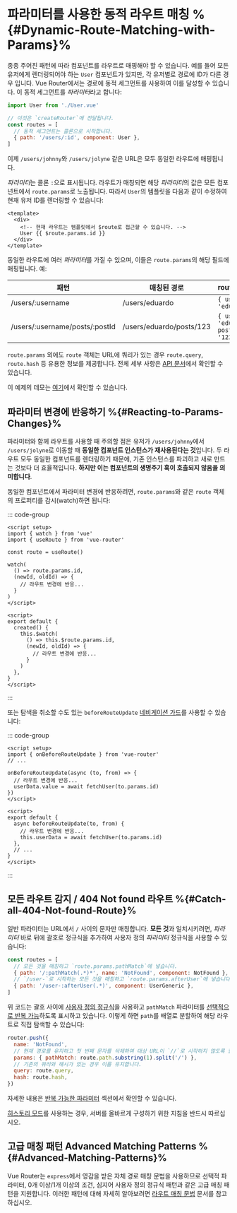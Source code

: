 # 파라미터를 사용한 동적 라우트 매칭 %{#Dynamic-Route-Matching-with-Params}%

<VueSchoolLink v-if="false"
  href="https://vueschool.io/lessons/dynamic-routes"
  title="Learn about dynamic route matching with params"
/>

종종 주어진 패턴에 따라 컴포넌트를 라우트로 매핑해야 할 수 있습니다. 예를 들어 모든 유저에게 렌더링되어야 하는 `User` 컴포넌트가 있지만, 각 유저별로 경로에 ID가 다른 경우 입니다. Vue Router에서는 경로에 동적 세그먼트를 사용하여 이를 달성할 수 있습니다. 이 동적 세그먼트를 *파라미터*라고 합니다:

```js
import User from './User.vue'

// 이것은 `createRouter`에 전달됩니다.
const routes = [
  // 동적 세그먼트는 콜론으로 시작합니다.
  { path: '/users/:id', component: User },
]
```

이제 `/users/johnny`와 `/users/jolyne` 같은 URL은 모두 동일한 라우트에 매핑됩니다.

*파라미터*는 콜론 `:`으로 표시됩니다. 라우트가 매칭되면 해당 *파라미터*의 값은 모든 컴포넌트에서 `route.params`로 노출됩니다. 따라서 `User`의 템플릿을 다음과 같이 수정하여 현재 유저 ID를 렌더링할 수 있습니다:

```vue
<template>
  <div>
    <!-- 현재 라우트는 템플릿에서 $route로 접근할 수 있습니다. -->
    User {{ $route.params.id }}
  </div>
</template>
```

동일한 라우트에 여러 *파라미터*를 가질 수 있으며, 이들은 `route.params`의 해당 필드에 매핑됩니다. 예:

| 패턴                             | 매칭된 경로                   | route.params                             |
|--------------------------------|--------------------------| ---------------------------------------- |
| /users/:username               | /users/eduardo           | `{ username: 'eduardo' }`                |
| /users/:username/posts/:postId | /users/eduardo/posts/123 | `{ username: 'eduardo', postId: '123' }` |

`route.params` 외에도 `route` 객체는 URL에 쿼리가 있는 경우 `route.query`, `route.hash` 등 유용한 정보를 제공합니다. 전체 세부 사항은 [API 문서](../../api/#RouteLocationNormalized)에서 확인할 수 있습니다.

이 예제의 데모는 [여기](https://codesandbox.io/s/route-params-vue-router-examples-mlb14?from-embed&initialpath=%2Fusers%2Feduardo%2Fposts%2F1)에서 확인할 수 있습니다.

<!-- <iframe
  src="https://codesandbox.io/embed//route-params-vue-router-examples-mlb14?fontsize=14&theme=light&view=preview&initialpath=%2Fusers%2Feduardo%2Fposts%2F1"
  style="width:100%; height:500px; border:0; border-radius: 4px; overflow:hidden;"
  title="Route Params example"
  allow="accelerometer; ambient-light-sensor; camera; encrypted-media; geolocation; gyroscope; hid; microphone; midi; payment; usb; vr; xr-spatial-tracking"
  sandbox="allow-forms allow-modals allow-popups allow-presentation allow-same-origin allow-scripts"
></iframe> -->

## 파라미터 변경에 반응하기 %{#Reacting-to-Params-Changes}%

<VueSchoolLink v-if="false"
  href="https://vueschool.io/lessons/reacting-to-param-changes"
  title="Learn how to react to param changes"
/>

파라미터와 함께 라우트를 사용할 때 주의할 점은 유저가 `/users/johnny`에서 `/users/jolyne`로 이동할 때 **동일한 컴포넌트 인스턴스가 재사용된다는 것**입니다. 두 라우트 모두 동일한 컴포넌트를 렌더링하기 때문에, 기존 인스턴스를 파괴하고 새로 만드는 것보다 더 효율적입니다. **하지만 이는 컴포넌트의 생명주기 훅이 호출되지 않음을 의미합니다**.

동일한 컴포넌트에서 파라미터 변경에 반응하려면, `route.params`와 같은 `route` 객체의 프로퍼티를 감시(watch)하면 됩니다:

::: code-group

```vue [Composition API]
<script setup>
import { watch } from 'vue'
import { useRoute } from 'vue-router'

const route = useRoute()

watch(
  () => route.params.id,
  (newId, oldId) => {
    // 라우트 변경에 반응...
  }
)
</script>
```

```vue [Options API]
<script>
export default {
  created() {
    this.$watch(
      () => this.$route.params.id,
      (newId, oldId) => {
        // 라우트 변경에 반응...
      }
    )
  },
}
</script>
```

:::

또는 탐색을 취소할 수도 있는 `beforeRouteUpdate` [네비게이션 가드](../advanced/navigation-guards.md)를 사용할 수 있습니다:

::: code-group

```vue [Composition API]
<script setup>
import { onBeforeRouteUpdate } from 'vue-router'
// ...

onBeforeRouteUpdate(async (to, from) => {
  // 라우트 변경에 반응...
  userData.value = await fetchUser(to.params.id)
})
</script>
```

```vue [Options API]
<script>
export default {
  async beforeRouteUpdate(to, from) {
    // 라우트 변경에 반응...
    this.userData = await fetchUser(to.params.id)
  },
  // ...
}
</script>
```

:::

## 모든 라우트 감지 / 404 Not found 라우트 %{#Catch-all-404-Not-found-Route}%

<VueSchoolLink v-if="false"
  href="https://vueschool.io/lessons/404-not-found-page"
  title="Learn how to make a catch all/404 not found route"
/>

일반 파라미터는 URL에서 `/` 사이의 문자만 매칭합니다. **모든 것**과 일치시키려면, *파라미터* 바로 뒤에 괄호로 정규식을 추가하여 사용자 정의 *파라미터* 정규식을 사용할 수 있습니다:

```js
const routes = [
  // 모든 것을 매칭하고 `route.params.pathMatch`에 넣습니다.
  { path: '/:pathMatch(.*)*', name: 'NotFound', component: NotFound },
  // `/user-`로 시작하는 모든 것을 매칭하고 `route.params.afterUser`에 넣습니다.
  { path: '/user-:afterUser(.*)', component: UserGeneric },
]
```

위 코드는 괄호 사이에 [사용자 정의 정규식](./route-matching-syntax.md#custom-regexp-in-params)을 사용하고 `pathMatch` 파라미터를 [선택적으로 반복 가능](./route-matching-syntax.md#optional-parameters)하도록 표시하고 있습니다. 이렇게 하면 `path`를 배열로 분할하여 해당 라우트로 직접 탐색할 수 있습니다:

```js
router.push({
  name: 'NotFound',
  // 현재 경로를 유지하고 첫 번째 문자를 삭제하여 대상 URL이 `//`로 시작하지 않도록 합니다.
  params: { pathMatch: route.path.substring(1).split('/') },
  // 기존의 쿼리와 해시가 있는 경우 이를 유지합니다.
  query: route.query,
  hash: route.hash,
})
```

자세한 내용은 [반복 가능한 파라미터](./route-matching-syntax.md#Repeatable-params) 섹션에서 확인할 수 있습니다.

[히스토리 모드](./history-mode.md)를 사용하는 경우, 서버를 올바르게 구성하기 위한 지침을 반드시 따르십시오.

## 고급 매칭 패턴 Advanced Matching Patterns %{#Advanced-Matching-Patterns}%

Vue Router는 `express`에서 영감을 받은 자체 경로 매칭 문법을 사용하므로 선택적 파라미터, 0개 이상/1개 이상의 조건, 심지어 사용자 정의 정규식 패턴과 같은 고급 매칭 패턴을 지원합니다. 이러한 패턴에 대해 자세히 알아보려면 [라우트 매칭 문법](./route-matching-syntax.md) 문서를 참고하십시오.
